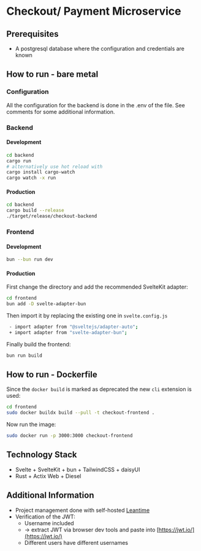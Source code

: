 # Checkout/ Payment Microservice

## Prerequisites
* A postgresql database where the configuration and credentials are known

## How to run - bare metal

### Configuration
All the configuration for the backend is done in the .env of the file. See comments for some additional information.

### Backend
#### Development
```bash
cd backend
cargo run 
# alternatively use hot reload with
cargo install cargo-watch
cargo watch -x run
```

#### Production
```bash
cd backend
cargo build --release
./target/release/checkout-backend
```

### Frontend
#### Development
```bash
bun --bun run dev
```

#### Production
First change the directory and add the recommended SvelteKit adapter:
```bash
cd frontend
bun add -D svelte-adapter-bun
```
Then import it by replacing the existing one in `svelte.config.js` 

```bash
 - import adapter from "@sveltejs/adapter-auto";
 + import adapter from "svelte-adapter-bun";
```

Finally build the frontend:
```bash
bun run build
```

## How to run - Dockerfile
Since the `docker build` is marked as deprecated the new `cli` extension is used:
```bash
cd frontend
sudo docker buildx build --pull -t checkout-frontend .
```
Now run the image:
```bash
sudo docker run -p 3000:3000 checkout-frontend
```

## Technology Stack
* Svelte + SvelteKit + bun + TailwindCSS + daisyUI
* Rust + Actix Web + Diesel

## Additional Information
* Project management done with self-hosted [Leantime](https://github.com/Leantime/leantime)
* Verification of the JWT: 
  * Username included 
  * -> extract JWT via browser dev tools and paste into [https://jwt.io/](https://jwt.io/)
  * Different users have different usernames